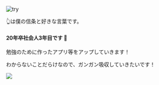 

<!--
**chobencho/chobencho** is a ✨ _special_ ✨ repository because its `README.md` (this file) appears on your GitHub profile.

Here are some ideas to get you started:

- 🔭 I’m currently working on ...
- 🌱 I’m currently learning ...
- 👯 I’m looking to collaborate on ...
- 🤔 I’m looking for help with ...
- 💬 Ask me about ...
- 📫 How to reach me: ...
- 😄 Pronouns: ...
- ⚡ Fun fact: ...
-->
![try](https://github.com/chobencho/chobencho/assets/119166395/90973268-67f5-45fb-a8fc-b649c8fce059)

👆は僕の信条と好きな言葉です。

#### 20年卒社会人3年目です 👋
勉強のために作ったアプリ等をアップしていきます！

わからないことだらけなので、ガンガン吸収していきたいです！

![](http://github-profile-summary-cards.vercel.app/api/cards/profile-details?username=chobencho&theme=solarized)
